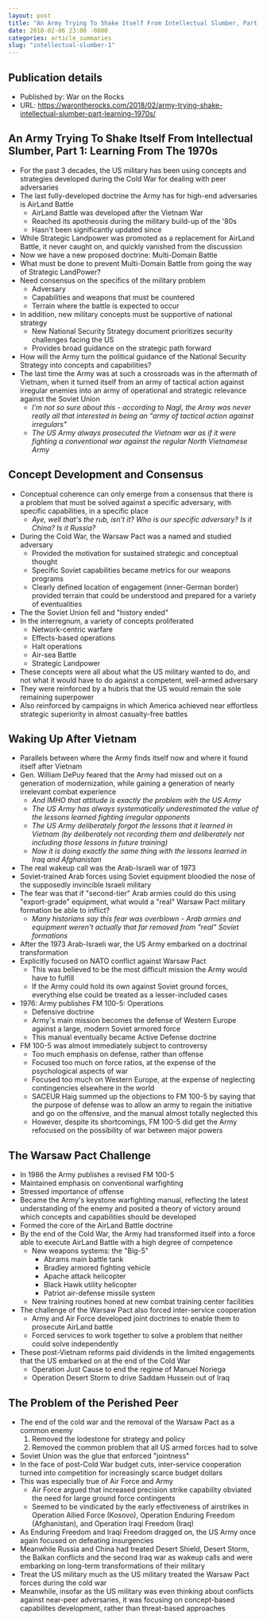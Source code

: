```yaml
---
layout: post
title: "An Army Trying To Shake Itself From Intellectual Slumber, Part 1: Learning From the 1970s"
date: 2018-02-06 23:00 -0800
categories: article_summaries
slug: "intellectual-slumber-1"
---
```

## Publication details

-   Published by: War on the Rocks
-   URL: <https://warontherocks.com/2018/02/army-trying-shake-intellectual-slumber-part-learning-1970s/>


## An Army Trying To Shake Itself From Intellectual Slumber, Part 1: Learning From The 1970s

-   For the past 3 decades, the US military has been using concepts and strategies developed during the Cold War for dealing with peer adversaries
-   The last fully-developed doctrine the Army has for high-end adversaries is AirLand Battle
    -   AirLand Battle was developed after the Vietnam War
    -   Reached its apotheosis during the military build-up of the '80s
    -   Hasn't been significantly updated since
-   While Strategic Landpower was promoted as a replacement for AirLand Battle, it never caught on, and quickly vanished from the discussion
-   Now we have a new proposed doctrine: Multi-Domain Battle
-   What must be done to prevent Multi-Domain Battle from going the way of Strategic LandPower?
-   Need consensus on the specifics of the military problem
    -   Adversary
    -   Capabilities and weapons that must be countered
    -   Terrain where the battle is expected to occur
-   In addition, new military concepts must be supportive of national strategy
    -   New National Security Strategy document prioritizes security challenges facing the US
    -   Provides broad guidance on the strategic path forward
-   How will the Army turn the political guidance of the National Security Strategy into concepts and capabilities?
-   The last time the Army was at such a crossroads was in the aftermath of Vietnam, when it turned itself from an army of tactical action against irregular enemies into an army of operational and strategic relevance against the Soviet Union
    -   *I'm not so sure about this - according to Nagl, the Army was never really all that interested in being an "army of tactical action against irregulars"*
    -   *The US Army always prosecuted the Vietnam war as if it were fighting a conventional war against the regular North Vietnamese Army*


## Concept Development and Consensus

-   Conceptual coherence can only emerge from a consensus that there is a problem that must be solved against a specific adversary, with specific capabilities, in a specific place
    -   *Aye, well that's the rub, isn't it? Who is our specific adversary? Is it China? Is it Russia?*
-   During the Cold War, the Warsaw Pact was a named and studied adversary
    -   Provided the motivation for sustained strategic and conceptual thought
    -   Specific Soviet capabilities became metrics for our weapons programs
    -   Clearly defined location of engagement (inner-German border) provided terrain that could be understood and prepared for a variety of eventualities
-   The the Soviet Union fell and "history ended"
-   In the interregnum, a variety of concepts proliferated
    -   Network-centric warfare
    -   Effects-based operations
    -   Halt operations
    -   Air-sea Battle
    -   Strategic Landpower
-   These concepts were all about what the US military wanted to do, and not what it would have to do against a competent, well-armed adversary
-   They were reinforced by a hubris that the US would remain the sole remaining superpower
-   Also reinforced by campaigns in which America achieved near effortless strategic superiority in almost casualty-free battles


## Waking Up After Vietnam

-   Parallels between where the Army finds itself now and where it found itself after Vietnam
-   Gen. William DePuy feared that the Army had missed out on a generation of modernization, while gaining a generation of nearly irrelevant combat experience
    -   *And IMHO that attitude is exactly the problem with the US Army*
    -   *The US Army has always systematically underestimated the value of the lessons learned fighting irregular opponents*
    -   *The US Army deliberately forgot the lessons that it learned in Vietnam (by deliberately not recording them and deliberately not including those lessons in future training)*
    -   *Now it is doing exactly the same thing with the lessons learned in Iraq and Afghanistan*
-   The real wakeup call was the Arab-Israeli war of 1973
-   Soviet-trained Arab forces using Soviet equipment bloodied the nose of the supposedly invincible Israeli military
-   The fear was that if "second-tier" Arab armies could do this using "export-grade" equipment, what would a "real" Warsaw Pact military formation be able to inflict?
    -   *Many historians say this fear was overblown - Arab armies and equipment weren't actually that far removed from "real" Soviet formations*
-   After the 1973 Arab-Israeli war, the US Army embarked on a doctrinal transformation
-   Explicitly focused on NATO conflict against Warsaw Pact
    -   This was believed to be the most difficult mission the Army would have to fulfill
    -   If the Army could hold its own against Soviet ground forces, everything else could be treated as a lesser-included cases
-   1976: Army publishes FM 100-5: Operations
    -   Defensive doctrine
    -   Army's main mission becomes the defense of Western Europe against a large, modern Soviet armored force
    -   This manual eventually became Active Defense doctrine
-   FM 100-5 was almost immediately subject to controversy
    -   Too much emphasis on defense, rather than offense
    -   Focused too much on force ratios, at the expense of the psychological aspects of war
    -   Focused too much on Western Europe, at the expense of neglecting contingencies elsewhere in the world
    -   SACEUR Haig summed up the objections to FM 100-5 by saying that the purpose of defense was to allow an army to regain the initiative and go on the offensive, and the manual almost totally neglected this
    -   However, despite its shortcomings, FM 100-5 did get the Army refocused on the possibility of war between major powers


## The Warsaw Pact Challenge

-   In 1986 the Army publishes a revised FM 100-5
-   Maintained emphasis on conventional warfighting
-   Stressed importance of offense
-   Became the Army's keystone warfighting manual, reflecting the latest understanding of the enemy and posited a theory of victory around which concepts and capabilities should be developed
-   Formed the core of the AirLand Battle doctrine
-   By the end of the Cold War, the Army had transformed itself into a force able to execute AirLand Battle with a high degree of competence
    -   New weapons systems: the "Big-5"
        -   Abrams main battle tank
        -   Bradley armored fighting vehicle
        -   Apache attack helicopter
        -   Black Hawk utility helicopter
        -   Patriot air-defense missile system
    -   New training routines honed at new combat training center facilities
-   The challenge of the Warsaw Pact also forced inter-service cooperation
    -   Army and Air Force developed joint doctrines to enable them to prosecute AirLand battle
    -   Forced services to work together to solve a problem that neither could solve independently
-   These post-Vietnam reforms paid dividends in the limited engagements that the US embarked on at the end of the Cold War
    -   Operation Just Cause to end the regime of Manuel Noriega
    -   Operation Desert Storm to drive Saddam Hussein out of Iraq


## The Problem of the Perished Peer

-   The end of the cold war and the removal of the Warsaw Pact as a common enemy
    1.  Removed the lodestone for strategy and policy
    2.  Removed the common problem that all US armed forces had to solve
-   Soviet Union was the glue that enforced "jointness"
-   In the face of post-Cold War budget cuts, inter-service cooperation turned into competition for increasingly scarce budget dollars
-   This was especially true of Air Force and Army
    -   Air Force argued that increased precision strike capability obviated the need for large ground force contingents
    -   Seemed to be vindicated by the early effectiveness of airstrikes in Operation Allied Force (Kosovo), Operation Enduring Freedom (Afghanistan), and Operation Iraqi Freedom (Iraq)
-   As Enduring Freedom and Iraqi Freedom dragged on, the US Army once again focused on defeating insurgencies
-   Meanwhile Russia and China had treated Desert Shield, Desert Storm, the Balkan conflicts and the second Iraq war as wakeup calls and were embarking on long-term transformations of their military
-   Treat the US military much as the US military treated the Warsaw Pact forces during the cold war
-   Meanwhile, insofar as the US military was even thinking about conflicts against near-peer adversaries, it was focusing on concept-based capabilites development, rather than threat-based approaches
